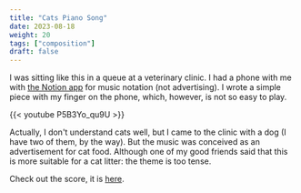 ```yaml
---
title: "Cats Piano Song"
date: 2023-08-18
weight: 20
tags: ["composition"]
draft: false
---
```


I was sitting like this in a queue at a veterinary clinic. I had a phone with me with [the Notion app](https://apps.apple.com/us/app/notion/id475820434) for music notation (not advertising). I wrote a simple piece with my finger on the phone, which, however, is not so easy to play.

{{< youtube P5B3Yo_qu9U >}}

Actually, I don't understand cats well, but I came to the clinic with a dog (I have two of them, by the way). But the music was conceived as an advertisement for cat food. Although one of my good friends said that this is more suitable for a cat litter: the theme is too tense.

Check out the score, it is [here](/ru/blog/cats-piano-song/Cats-Song.pdf).